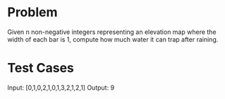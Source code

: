 
# Problem
Given n non-negative integers representing an elevation map where the width of each bar is 1, compute how much water it can trap after raining.

# Test Cases

Input: [0,1,0,2,1,0,1,3,2,1,2,1]
Output: 9